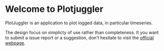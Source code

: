 # Welcome to Plotjuggler

PlotJuggler is an application to plot logged data, in particular timeseries.

The design focus on simplicty of use rather than completeness. It you want to
submit a issue report or a suggestion, don't hesitate to visit the 
[official webpage](https://github.com/facontidavide/PlotJuggler).


